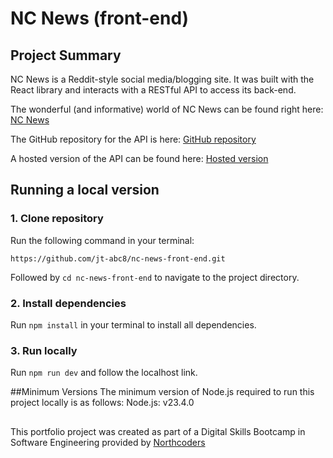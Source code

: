 # NC News (front-end)

## Project Summary
NC News is a Reddit-style social media/blogging site. It was built with the React library and interacts with a RESTful API to access its back-end.

The wonderful (and informative) world of NC News can be found right here:
[NC News](https://nc-news-frontend-jt.netlify.app/)

The GitHub repository for the API is here: [GitHub repository](https://github.com/jt-abc8/nc-news-back-end)

A hosted version of the API can be found here: [Hosted version](https://nc-news-i5we.onrender.com/api)

## Running a local version
### 1. Clone repository
Run the following command in your terminal:

`https://github.com/jt-abc8/nc-news-front-end.git`

Followed by `cd nc-news-front-end` to navigate to the project directory.

### 2. Install dependencies
Run `npm install` in your terminal to install all dependencies.

### 3. Run locally
Run `npm run dev` and follow the localhost link.

##Minimum Versions
The minimum version of Node.js required to run this project locally is as follows:
    Node.js: v23.4.0
    
##
This portfolio project was created as part of a Digital Skills Bootcamp in Software Engineering provided by [Northcoders](https://northcoders.com/)
